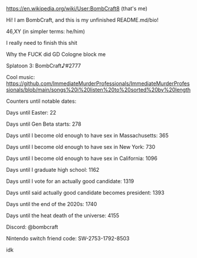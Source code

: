 https://en.wikipedia.org/wiki/User:BombCraft8 (that's me)

Hi! I am BombCraft, and this is my unfinished README.md/bio!

46,XY (in simpler terms: he/him)

I really need to finish this shit

Why the FUCK did GD Cologne block me

Splatoon 3: BombCraft♪#2777

Cool music: https://github.com/ImmediateMurderProfessionals/ImmediateMurderProfessionals/blob/main/songs%20i%20listen%20to%20sorted%20by%20length

Counters until notable dates:

Days until Easter: 22

Days until Gen Beta starts: 278

Days until I become old enough to have sex in Massachusetts: 365

Days until I become old enough to have sex in New York: 730

Days until I become old enough to have sex in California: 1096

Days until I graduate high school: 1162

Days until I vote for an actually good candidate: 1319

Days until said actually good candidate becomes president: 1393

Days until the end of the 2020s: 1740

Days until the heat death of the universe: 4155

Discord: @bombcraft

Nintendo switch friend code: SW-2753-1792-8503

idk

